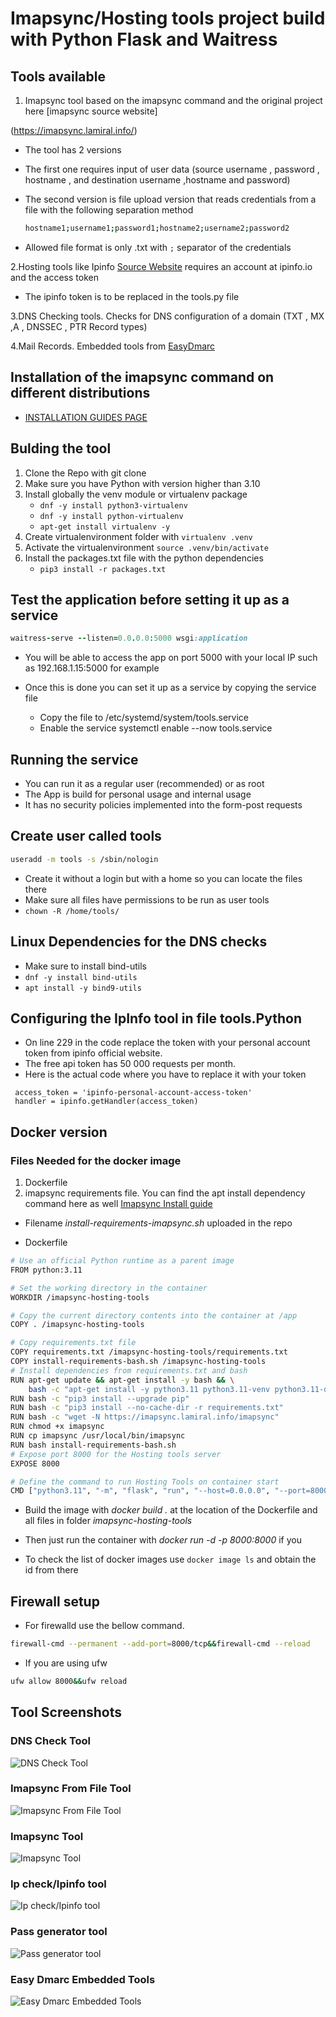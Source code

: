 # Imapsync/Hosting tools project build with Python Flask and Waitress

## Tools available

1. Imapsync tool based on the imapsync command and the original project here [imapsync source website]

(<https://imapsync.lamiral.info/>)

- The tool has 2 versions

- The first one requires input of user data (source username , password , hostname , and destination username ,hostname and password)

- The second version is file upload version that reads credentials from a file with the following separation method

   ``` bash
   hostname1;username1;password1;hostname2;username2;password2
   ```

- Allowed file format is only .txt with `;` separator of the credentials

2.Hosting tools like Ipinfo [Source Website](https://ipinfo.io/) requires an account at ipinfo.io and the access token

- The ipinfo token is to be replaced in the tools.py file

3.DNS Checking tools. Checks for DNS configuration of a domain (TXT , MX ,A , DNSSEC , PTR Record types)

4.Mail Records. Embedded tools from [EasyDmarc](easydmarc.com)

## Installation of the imapsync command on different distributions

- [INSTALLATION GUIDES PAGE](https://imapsync.lamiral.info/#install)

## Bulding the tool

1. Clone the Repo with git clone
2. Make sure you have Python with version higher than 3.10
3. Install globally the venv module or virtualenv package
   - `dnf -y install python3-virtualenv`
   - `dnf -y install python-virtualenv`
   - `apt-get install virtualenv -y`
4. Create virtualenvironment folder with `virtualenv .venv`
5. Activate the virtualenvironment `source .venv/bin/activate`
6. Install the packages.txt file with the python dependencies
   - `pip3 install -r packages.txt`

## Test the application before setting it up as a service

```ruby
waitress-serve --listen=0.0.0.0:5000 wsgi:application
```

- You will be able to access the app on port 5000 with your local IP such as 192.168.1.15:5000 for example

- Once this is done you can set it up as a service by copying the service file
  - Copy the file to /etc/systemd/system/tools.service
  - Enable the service systemctl enable --now tools.service

## Running the service

- You can run it as a regular user (recommended) or as root
- The App is build for personal usage and internal usage
- It has no security policies implemented into the form-post requests

## Create user called tools

```bash
useradd -m tools -s /sbin/nologin

```

- Create it without a login but with a home so you can locate the files there
- Make sure all files have permissions to be run as user tools
- `chown -R /home/tools/`

## Linux Dependencies for the DNS checks

- Make sure to install bind-utils
- `dnf -y install bind-utils`
- `apt install -y bind9-utils`

## Configuring the IpInfo tool in file tools.Python

- On line 229 in the code replace the token with your personal account token from ipinfo official website.
- The free api token has 50 000 requests per month.
- Here is the actual code where you have to replace it with your token

```pythons
 access_token = 'ipinfo-personal-account-access-token'
 handler = ipinfo.getHandler(access_token)
```

## Docker version

### Files Needed for the docker image

1. Dockerfile
2. imapsync requirements file. You can find the apt install dependency command here as well [Imapsync Install guide](https://imapsync.lamiral.info/INSTALL.d/INSTALL.Debian.txt)

- Filename *install-requirements-imapsync.sh* uploaded in the repo

- Dockerfile

```bash
# Use an official Python runtime as a parent image
FROM python:3.11

# Set the working directory in the container
WORKDIR /imapsync-hosting-tools

# Copy the current directory contents into the container at /app
COPY . /imapsync-hosting-tools

# Copy requirements.txt file
COPY requirements.txt /imapsync-hosting-tools/requirements.txt
COPY install-requirements-bash.sh /imapsync-hosting-tools
# Install dependencies from requirements.txt and bash
RUN apt-get update && apt-get install -y bash && \
    bash -c "apt-get install -y python3.11 python3.11-venv python3.11-dev wget"
RUN bash -c "pip3 install --upgrade pip"
RUN bash -c "pip3 install --no-cache-dir -r requirements.txt"
RUN bash -c "wget -N https://imapsync.lamiral.info/imapsync"
RUN chmod +x imapsync
RUN cp imapsync /usr/local/bin/imapsync
RUN bash install-requirements-bash.sh
# Expose port 8000 for the Hosting tools server
EXPOSE 8000

# Define the command to run Hosting Tools on container start
CMD ["python3.11", "-m", "flask", "run", "--host=0.0.0.0", "--port=8000"]
```

- Build the image with *docker build .* at the location of the Dockerfile and all files in folder *imapsync-hosting-tools*

- Then just run the container with *docker run -d -p 8000:8000 <Docker-Image-ID>* if you
- To check the list of docker images use `docker image ls` and obtain the id from there

## Firewall setup

- For firewalld use the bellow command.

```bash
firewall-cmd --permanent --add-port=8000/tcp&&firewall-cmd --reload

```

- If you are using ufw

```bash
ufw allow 8000&&ufw reload
```

## Tool Screenshots

### DNS Check Tool

![DNS Check Tool](https://vladmin-dev.top/hosting-tools-images/dns-tool.jpg)

### Imapsync From File Tool

![Imapsync From File Tool](https://vladmin-dev.top/hosting-tools-images/imapsync-from-file.jpg)

### Imapsync Tool

![Imapsync Tool](https://vladmin-dev.top/hosting-tools-images/imapsync.jpg)

### Ip check/Ipinfo tool

![Ip check/Ipinfo tool](https://vladmin-dev.top/hosting-tools-images/ip-check-tool.jpg)

### Pass generator tool

![Pass generator tool](https://vladmin-dev.top/hosting-tools-images/password-gen-tool.jpg)

### Easy Dmarc Embedded Tools

![Easy Dmarc Embedded Tools](https://vladmin-dev.top/hosting-tools-images/easydmarc-tools.jpg)
